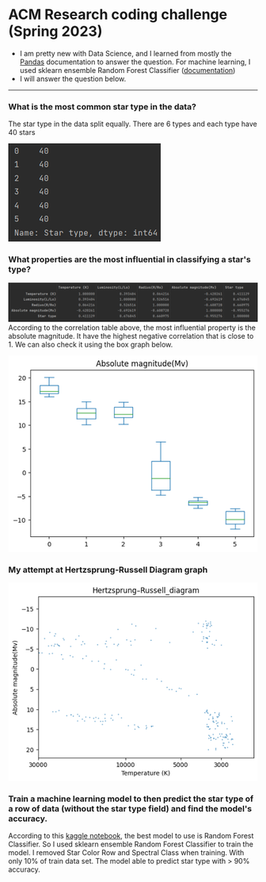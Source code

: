 # ACM Research coding challenge (Spring 2023)



- I am pretty new with Data Science, and I learned from mostly the [Pandas](https://pandas.pydata.org/docs/) documentation to answer the question. For machine learning, I used sklearn ensemble Random Forest Classifier ([documentation](https://scikit-learn.org/stable/modules/ensemble.html#random-forests))
- I will answer the question below.
---
### What is the most common star type in the data?
The star type in the data split equally. There are 6 types and each type have 40 stars

![image](static/img.png)

### What properties are the most influential in classifying a star's type?
![image](static/correlationTable.png)
According to the correlation table above, the most influential property is the absolute magnitude. It have the highest negative correlation that is close to 1. We can also check it using the box graph below.

![image](static/AbsMagBox.png)

### My attempt at Hertzsprung-Russell Diagram graph
![image](static/HR_diagram.png)

### Train a machine learning model to then predict the star type of a row of data (without the star type field) and find the model's accuracy.

According to this [kaggle notebook](https://www.kaggle.com/code/creepycrap/star-type-pred-100-acc-feat-funkyml), the best model to use is Random Forest Classifier. So I used sklearn ensemble Random Forest Classifier to train the model. I removed Star Color Row and Spectral Class when training. With only 10% of train data set. The model able to predict star type with > 90% accuracy.

